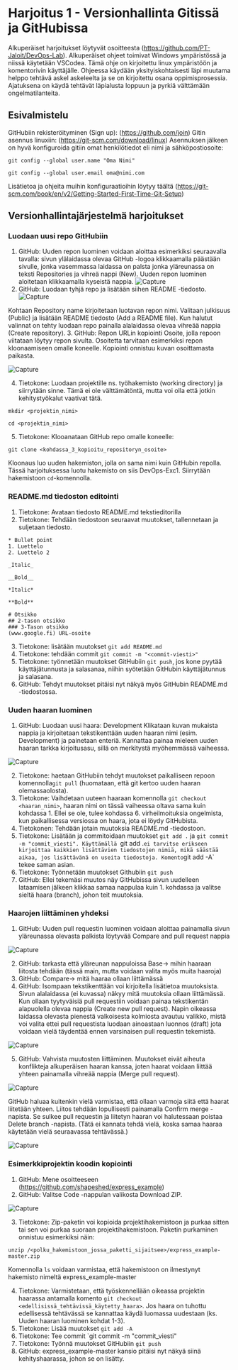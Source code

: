 # Harjoitus 1 - Versionhallinta Gitissä ja GitHubissa
Alkuperäiset harjoitukset löytyvät osoitteesta (https://github.com/PT-Jaloit/DevOps-Lab). Alkuperäiset ohjeet toimivat Windows ympäristössä ja niissä käytetään VSCodea. Tämä ohje on kirjoitettu linux ympäristöön ja komentorivin käyttäjälle. 
Ohjeessa käydään yksityiskohtaisesti läpi muutama helppo tehtävä askel askeleelta ja se on kirjoitettu osana oppimisprosessia. Ajatuksena on käydä tehtävät läpialusta loppuun ja pyrkiä välttämään ongelmatilanteita.


## Esivalmistelu
GitHubiin rekisteröityminen (Sign up): (https://github.com/join)
Gitin asennus linuxiin: (https://git-scm.com/download/linux)
Asennuksen jälkeen on hyvä konfiguroida gitiin omat henkilötiedot eli nimi ja sähköpostiosoite:

` git config --global user.name "Oma Nimi" `

` git config --global user.email oma@nimi.com `

Lisätietoa ja ohjeita muihin konfiguraatioihin löytyy täältä (https://git-scm.com/book/en/v2/Getting-Started-First-Time-Git-Setup)

## Versionhallintajärjestelmä harjoitukset
### Luodaan uusi repo GitHubiin
1. GitHub: Uuden repon luominen voidaan aloittaa esimerkiksi seuraavalla tavalla: sivun ylälaidassa olevaa GitHub -logoa klikkaamalla päästään sivulle, jonka vasemmassa laidassa on palsta jonka yläreunassa on teksti Repositories ja vihreä nappi (New). Uuden repon luominen aloitetaan klikkaamalla kyseistä nappia.
![Capture](/Excercise%201/Screencapture/uusi_repo.png?raw=true)
2. GitHub: Luodaan tyhjä repo ja lisätään siihen README -tiedosto.
![Capture](/Excercise%201/Screencapture/create_new_page.png?raw=true)

Kohtaan Repository name kirjoitetaan luotavan repon nimi. Valitaan julkisuus (Public) ja lisätään README tiedosto (Add a README file). Kun halutut valinnat on tehty luodaan repo painalla alalaidassa olevaa vihreää nappia (Create repository).
3. GitHub: Repon URLin kopiointi
Osoite, jolla repoon viitataan löytyy repon sivulta. Osoitetta tarvitaan esimerkiksi repon kloonaamiseen omalle koneelle. Kopiointi onnistuu kuvan osoittamasta paikasta.

![Capture](/Excercise%201/Screencapture/osoitteen_kopiointi.png?raw=true)

4. Tietokone: Luodaan projektille ns. työhakemisto (working directory) ja siirrytään sinne. Tämä ei ole välttämätöntä, mutta voi olla että jotkin kehitystyökalut vaativat tätä. 

` mkdir <projektin_nimi> `

` cd <projektin_nimi> `

5. Tietokone: Klooanataan GitHub repo omalle koneelle:

` git clone <kohdassa_3_kopioitu_repositoryn_osoite> `

Kloonaus luo uuden hakemiston, jolla on sama nimi kuin GitHubin repolla. Tässä harjoituksessa luotu hakemisto on siis DevOps-Exc1. Siirrytään hakemistoon `cd`-komennolla.

### README.md tiedoston editointi
1. Tietokone: Avataan tiedosto README.md tekstieditorilla
2. Tietokone: Tehdään tiedostoon seuraavat muutokset, tallennetaan ja suljetaan tiedosto.
```
* Bullet point
1. Luettelo
2. Luettelo 2

_Italic_

__Bold__

*Italic*

**Bold**

# Otsikko
## 2-tason otsikko
### 3-Tason otsikko
(www.google.fi) URL-osoite
```
3. Tietokone: lisätään muutokset `git add README.md`
4. Tietokone: tehdään commit `git commit -m "<commit-viesti>"`
5. Tietokone: työnnetään muutokset GitHubiin `git push`, jos kone pyytää käyttäjätunnusta ja salasanaa, niihin syötetään GitHubin käyttäjätunnus ja salasana.
6. GitHub: Tehdyt muutokset pitäisi nyt näkyä myös GitHubin README.md -tiedostossa.

### Uuden haaran luominen
1. GitHub: Luodaan uusi haara: Development
Klikataan kuvan mukaista nappia ja kirjoitetaan tekstikenttään uuden haaran nimi (esim. Development) ja painetaan enteriä. Kannattaa painaa mieleen uuden haaran tarkka kirjoitusasu, sillä on merkitystä myöhemmässä vaiheessa.

![Capture](/Excercise%201/Screencapture/uuden_haaran_luonti.png?raw=true)

2. Tietokone: haetaan GitHubiin tehdyt muutokset paikalliseen repoon komennolla`git pull` (huomataan, että git kertoo uuden haaran olemassaolosta).
3. Tietokone: Vaihdetaan uuteen haaraan komennolla `git checkout <haaran_nimi>`, haaran nimi on tässä vaiheessa oltava sama kuin kohdassa 1. Ellei se ole, tulee kohdassa 6. virheilmoituksia ongelmista, kun paikallisessa versiossa on haara, jota ei löydy GitHubista.  
4. Tietokonen: Tehdään jotain muutoksia README.md -tiedostoon.
5. Tietokone: Lisätään ja commitoidaan muutokset `git add .` ja `git commit -m "commit_viesti". Käyttämällä `git add .` ei tarvitse erikseen kirjoittaa kaikkien lisättävien tiedostojen nimiä, mikä säästää aikaa, jos lisättävänä on useita tiedostoja. Komento `git add -A` tekee saman asian. 
6. Tietokone: Työnnetään muutokset Githubiin `git push`
7. GitHub: Ellei tekemäsi muutos näy GitHubissa sivun uudelleen lataamisen jälkeen klikkaa samaa nappulaa kuin 1. kohdassa ja valitse sieltä haara (branch), johon teit muutoksia. 

### Haarojen liittäminen yhdeksi
1. GitHub: Uuden pull requestin luominen voidaan aloittaa painamalla sivun yläreunassa olevasta palkista löytyvää Compare and pull request nappia

![Capture](/Excercise%201/Screencapture/pull_request1.png?raw=true)

2. GitHub: tarkasta että yläreunan nappuloissa Base-> mihin haaraan liitosta tehdään (tässä main, mutta voidaan valita myös muita haaroja)  
3. GitHub: Compare-> mitä haaraa ollaan liittämässä
4. GitHub: Isompaan tekstikenttään voi kirjoitella lisätietoa muutoksista. Sivun alalaidassa (ei kuvassa) näkyy mitä muutoksia ollaan liittämässä. Kun ollaan tyytyväisiä pull requestiin voidaan painaa tekstikentän alapuolella olevaa nappia  (Create new pull request). Napin oikeassa laidassa olevasta pienestä valkoisesta kolmiosta avautuu valikko, mistä voi valita ettei pull requestista luodaan ainoastaan luonnos (draft) jota voidaan vielä täydentää ennen varsinaisen pull requestin tekemistä.

![Capture](/Excercise%201/Screencapture/pull_request2.png?raw=true)

5. GitHub: Vahvista muutosten liittäminen. Muutokset eivät aiheuta konflikteja alkuperäisen haaran kanssa, joten haarat voidaan liittää yhteen painamalla vihreää nappia (Merge pull request).

![Capture](/Excercise%201/Screencapture/merge_pr.png?raw=true)

GitHub haluaa kuitenkin vielä varmistaa, että ollaan varmoja siitä että haarat liitetään yhteen. Liitos tehdään lopullisesti painamalla Confirm merge -napista. Se sulkee pull requestin ja liitetyn haaran voi halutessaan poistaa Delete branch -napista. (Tätä ei kannata tehdä vielä, koska samaa haaraa käytetään vielä seuraavassa tehtävässä.)

![Capture](/Excercise%201/Screencapture/confirm_merge.png?raw=true)

### Esimerkkiprojektin koodin kopiointi
1. GitHub: Mene osoitteeseen (https://github.com/shapeshed/express_example)
2. GitHub: Valitse Code -nappulan valikosta Download ZIP.

![Capture](/Excercise%201/Screencapture/download_zip.png?raw=true)

3. Tietokone: Zip-paketin voi kopioida projektihakemistoon ja purkaa sitten tai sen voi purkaa suoraan projektihakemistoon. Paketin purkaminen onnistuu esimerkiksi näin:

`unzip /<polku_hakemistoon_jossa_paketti_sijaitsee>/express_example-master.zip`

Komennolla `ls` voidaan varmistaa, että hakemistoon on ilmestynyt hakemisto nimeltä express_example-master

4. Tietokone: Varmistetaan, että työskennellään oikeassa projektin haarassa antamalla komento `git checkout <edellisissä_tehtävissä_käytetty_haara>`. Jos haara on tuhottu edellisessä tehtävässä se kannattaa käydä luomassa uudestaan (ks. Uuden haaran luominen kohdat 1-3).
5. Tietokone: Lisää muutokset `git add -A`
6. Tietokone: Tee commit `git commit -m "commit_viesti"
7. Tietokone: Työnnä muutokset GitHubiin `git push`
8. GitHub: express_example-master kansio pitäisi nyt näkyä siinä kehityshaarassa, johon se on lisätty. 

